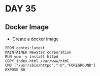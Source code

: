 # DAY 35

## Docker Image

* Create a docker image 
```
FROM centos:latest
MAINTAINER NewStar corporation
RUN yum -y install httpd
COPY index.html /var/www/html
CMD ["/usr/sbin/httpd","-D","FOREGROUND"]
EXPOSE 80
```
